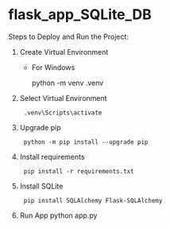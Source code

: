 # flask_app_SQLite_DB

Steps to Deploy and Run the Project:
1. Create Virtual Environment
	- For Windows
		
		python -m venv .venv
2. Select Virtual Environment

		.venv\Scripts\activate
    
3. Upgrade pip

		python -m pip install --upgrade pip
4. Install requirements

		pip install -r requirements.txt
	
5. Install SQLite

		pip install SQLAlchemy Flask-SQLAlchemy
 
6. Run App
    python app.py
